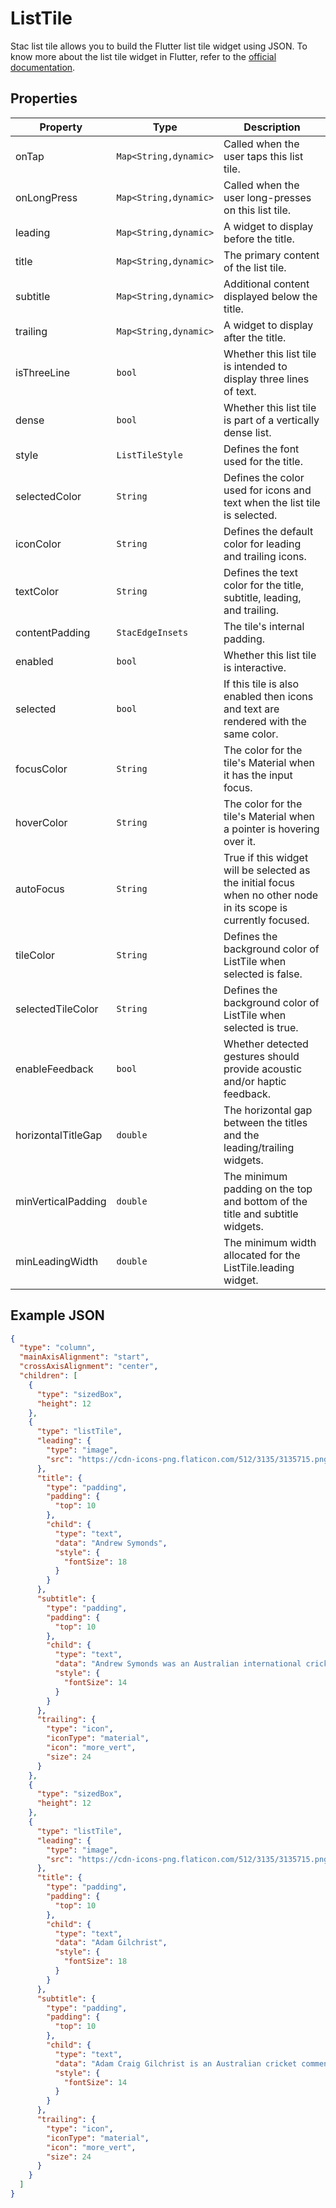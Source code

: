 # ListTile

Stac list tile allows you to build the Flutter list tile widget using JSON.
To know more about the list tile widget in Flutter, refer to the [official documentation](https://api.flutter.dev/flutter/material/ListTile-class.html).

## Properties

| Property           | Type                  | Description                                                                                                     |
|--------------------|-----------------------|-----------------------------------------------------------------------------------------------------------------|
| onTap              | `Map<String,dynamic>` | Called when the user taps this list tile.                                                                       |
| onLongPress        | `Map<String,dynamic>` | Called when the user long-presses on this list tile.                                                            |
| leading            | `Map<String,dynamic>` | A widget to display before the title.                                                                           |
| title              | `Map<String,dynamic>` | The primary content of the list tile.                                                                           |
| subtitle           | `Map<String,dynamic>` | Additional content displayed below the title.                                                                   |
| trailing           | `Map<String,dynamic>` | A widget to display after the title.                                                                            |
| isThreeLine        | `bool`                | Whether this list tile is intended to display three lines of text.                                              |
| dense              | `bool`                | Whether this list tile is part of a vertically dense list.                                                      |
| style              | `ListTileStyle`       | Defines the font used for the title.                                                                            |
| selectedColor      | `String`              | Defines the color used for icons and text when the list tile is selected.                                       |
| iconColor          | `String`              | Defines the default color for leading and trailing icons.                                                       |
| textColor          | `String`              | Defines the text color for the title, subtitle, leading, and trailing.                                          |
| contentPadding     | `StacEdgeInsets`     | The tile's internal padding.                                                                                    |
| enabled            | `bool`                | Whether this list tile is interactive.                                                                          |
| selected           | `bool`                | If this tile is also enabled then icons and text are rendered with the same color.                              |
| focusColor         | `String`              | The color for the tile's Material when it has the input focus.                                                  |
| hoverColor         | `String`              | The color for the tile's Material when a pointer is hovering over it.                                           |
| autoFocus          | `String`              | True if this widget will be selected as the initial focus when no other node in its scope is currently focused. |
| tileColor          | `String`              | Defines the background color of ListTile when selected is false.                                                |
| selectedTileColor  | `String`              | Defines the background color of ListTile when selected is true.                                                 |
| enableFeedback     | `bool`                | Whether detected gestures should provide acoustic and/or haptic feedback.                                       |
| horizontalTitleGap | `double`              | The horizontal gap between the titles and the leading/trailing widgets.                                         |
| minVerticalPadding | `double`              | The minimum padding on the top and bottom of the title and subtitle widgets.                                    |
| minLeadingWidth    | `double`              | The minimum width allocated for the ListTile.leading widget.                                                    |

## Example JSON

```json
{
  "type": "column",
  "mainAxisAlignment": "start",
  "crossAxisAlignment": "center",
  "children": [
    {
      "type": "sizedBox",
      "height": 12
    },
    {
      "type": "listTile",
      "leading": {
        "type": "image",
        "src": "https://cdn-icons-png.flaticon.com/512/3135/3135715.png"
      },
      "title": {
        "type": "padding",
        "padding": {
          "top": 10
        },
        "child": {
          "type": "text",
          "data": "Andrew Symonds",
          "style": {
            "fontSize": 18
          }
        }
      },
      "subtitle": {
        "type": "padding",
        "padding": {
          "top": 10
        },
        "child": {
          "type": "text",
          "data": "Andrew Symonds was an Australian international cricketer, who played all three formats as a batting all-rounder. Commonly nicknamed \"Roy\", he was a key member of two World Cup winning squads. Symonds played as a right-handed, middle order batsman and alternated between medium pace and off-spin",
          "style": {
            "fontSize": 14
          }
        }
      },
      "trailing": {
        "type": "icon",
        "iconType": "material",
        "icon": "more_vert",
        "size": 24
      }
    },
    {
      "type": "sizedBox",
      "height": 12
    },
    {
      "type": "listTile",
      "leading": {
        "type": "image",
        "src": "https://cdn-icons-png.flaticon.com/512/3135/3135715.png"
      },
      "title": {
        "type": "padding",
        "padding": {
          "top": 10
        },
        "child": {
          "type": "text",
          "data": "Adam Gilchrist",
          "style": {
            "fontSize": 18
          }
        }
      },
      "subtitle": {
        "type": "padding",
        "padding": {
          "top": 10
        },
        "child": {
          "type": "text",
          "data": "Adam Craig Gilchrist is an Australian cricket commentator and former international cricketer and captain of the Australia national cricket team. He was an attacking left-handed batsman and record-breaking wicket-keeper",
          "style": {
            "fontSize": 14
          }
        }
      },
      "trailing": {
        "type": "icon",
        "iconType": "material",
        "icon": "more_vert",
        "size": 24
      }
    }
  ]
}
```
